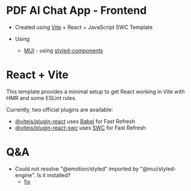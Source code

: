 # PDF AI Chat App - Frontend

- Created using [Vite](https://vitejs.dev/guide/) + React + JavaScript SWC Template

- Using
    - [MUI](https://mui.com/material-ui/getting-started/installation/) - using [styled-components](https://mui.com/material-ui/guides/styled-components/)

# React + Vite

This template provides a minimal setup to get React working in Vite with HMR and some ESLint rules.

Currently, two official plugins are available:

- [@vitejs/plugin-react](https://github.com/vitejs/vite-plugin-react/blob/main/packages/plugin-react/README.md) uses [Babel](https://babeljs.io/) for Fast Refresh
- [@vitejs/plugin-react-swc](https://github.com/vitejs/vite-plugin-react-swc) uses [SWC](https://swc.rs/) for Fast Refresh

# Q&A
- Could not resolve "@emotion/styled" imported by "@mui/styled-engine". Is it installed?
    - [fix](https://stackoverflow.com/a/69421929)
